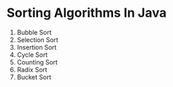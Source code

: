 # Sorting Algorithms In Java

1. Bubble Sort
2. Selection Sort
3. Insertion Sort
4. Cycle Sort
5. Counting Sort
6. Radix Sort
7. Bucket Sort